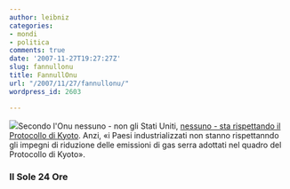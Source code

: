 ```yaml
---
author: leibniz
categories:
- mondi
- politica
comments: true
date: '2007-11-27T19:27:27Z'
slug: fannullonu
title: FannullOnu
url: "/2007/11/27/fannullonu/"
wordpress_id: 2603

---
```

![](http://www.whrc.org/policy/climate_change/images/KyotoButton.gif)Secondo l'Onu nessuno - non gli Stati Uniti, [nessuno - sta rispettando il Protocollo di Kyoto](http://www.ilsole24ore.com/art/SoleOnLine4/Mondo/2007/11/Onu-clima-sviluppo-umano.shtml). Anzi, «i Paesi industrializzati non stanno rispettanndo gli impegni di riduzione delle emissioni di gas serra adottati nel quadro del Protocollo di Kyoto».

### Il Sole 24 Ore 
